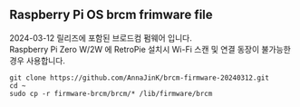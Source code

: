 ## Raspberry Pi OS brcm frimware file
2024-03-12 릴리즈에 포함된 브로드컴 펌웨어 입니다.  
Raspberry Pi Zero W/2W 에 RetroPie 설치시 Wi-Fi 스캔 및 연결 동장이 불가능한 경우 사용합니다.

```
git clone https://github.com/AnnaJinK/brcm-firmware-20240312.git
cd ~
sudo cp -r firmware-brcm/brcm/* /lib/firmware/brcm
```
